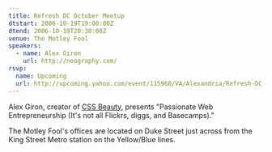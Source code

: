 ```yaml
---
title: Refresh DC October Meetup
dtstart: 2006-10-19T19:00:00Z
dtend: 2006-10-19T20:30:00Z
venue: The Motley Fool
speakers:
  - name: Alex Giron
    url: http://neography.com/
rsvp:
  name: Upcoming
  url: http://upcoming.yahoo.com/event/115960/VA/Alexandria/Refresh-DC-October-Meetup/The-Motley-Fool/
---
```


Alex Giron, creator of [CSS Beauty](http://www.cssbeauty.com/), presents "Passionate Web Entrepreneurship (It's not all Flickrs, diggs, and Basecamps)."

The Motley Fool's offices are located on Duke Street just across from the King Street Metro station on the Yellow/Blue lines.